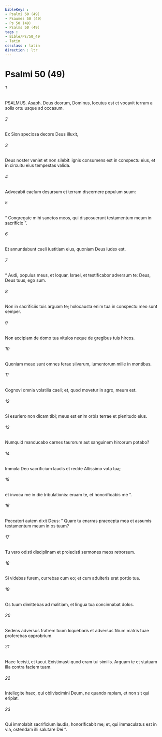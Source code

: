 ```yaml
---
bibleKeys : 
- Psalmi 50 (49)
- Psaumes 50 (49)
- Ps 50 (49)
- Psalms 50 (49)
tags : 
- Bible/Ps/50_49
- latin
cssclass : latin
direction : ltr
---
```


# Psalmi 50 (49)

###### 1
PSALMUS. Asaph. Deus deorum, Dominus, locutus est et vocavit terram a solis ortu usque ad occasum.
###### 2
Ex Sion speciosa decore Deus illuxit,
###### 3
Deus noster veniet et non silebit: ignis consumens est in conspectu eius, et in circuitu eius tempestas valida.
###### 4
Advocabit caelum desursum et terram discernere populum suum:
###### 5
“ Congregate mihi sanctos meos, qui disposuerunt testamentum meum in sacrificio ”.
###### 6
Et annuntiabunt caeli iustitiam eius, quoniam Deus iudex est.
###### 7
“ Audi, populus meus, et loquar, Israel, et testificabor adversum te: Deus, Deus tuus, ego sum.
###### 8
Non in sacrificiis tuis arguam te; holocausta enim tua in conspectu meo sunt semper.
###### 9
Non accipiam de domo tua vitulos neque de gregibus tuis hircos.
###### 10
Quoniam meae sunt omnes ferae silvarum, iumentorum mille in montibus.
###### 11
Cognovi omnia volatilia caeli; et, quod movetur in agro, meum est.
###### 12
Si esuriero non dicam tibi; meus est enim orbis terrae et plenitudo eius.
###### 13
Numquid manducabo carnes taurorum aut sanguinem hircorum potabo?
###### 14
Immola Deo sacrificium laudis et redde Altissimo vota tua;
###### 15
et invoca me in die tribulationis: eruam te, et honorificabis me ”.
###### 16
Peccatori autem dixit Deus: “ Quare tu enarras praecepta mea et assumis testamentum meum in os tuum?
###### 17
Tu vero odisti disciplinam et proiecisti sermones meos retrorsum.
###### 18
Si videbas furem, currebas cum eo; et cum adulteris erat portio tua.
###### 19
Os tuum dimittebas ad malitiam, et lingua tua concinnabat dolos.
###### 20
Sedens adversus fratrem tuum loquebaris et adversus filium matris tuae proferebas opprobrium.
###### 21
Haec fecisti, et tacui. Existimasti quod eram tui similis. Arguam te et statuam illa contra faciem tuam.
###### 22
Intellegite haec, qui obliviscimini Deum, ne quando rapiam, et non sit qui eripiat.
###### 23
Qui immolabit sacrificium laudis, honorificabit me; et, qui immaculatus est in via, ostendam illi salutare Dei ”.
